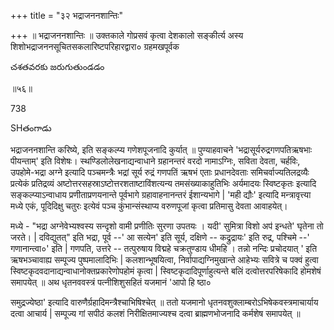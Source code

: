 +++
title = "३२ भद्राजननशान्तिः"

+++
॥ भद्राजननशान्तिः ॥ उक्तकाले गोप्रसवं कृत्वा देशकालो सङ्कीर्त्य अस्य शिशोभद्राजननसूचितसकलारिष्टपरिहारद्वारा० ग्रहमखपूर्वक

చశతవరకు జరుగుతుండడం

॥५६॥

738

SHతంగాడు

भद्राजननशान्ति करिष्ये, इति सङ्कल्प्य गणेशपूजनादि कुर्यात् ॥ पुण्याहवाचने 'भद्रासूर्यरुद्रगणपतिऋषभाः पीयन्ताम्' इति विशेषः। स्थण्डिलोलेखनाद्यन्वाधाने ग्रहानन्तरं वरदो नामाऽग्निः, सविता देवता, चर्हविः, उपहोमे-भद्रा अग्ने इत्यादि पञ्चमन्त्रैः भद्रां सूर्य रुद्रं गणपतिं ऋषभं एताः प्रधानदेवताः समिचर्वाज्यतिलद्रव्यैः प्रत्येकं प्रतिद्रव्यं अष्टोत्तरसहस्राऽष्टोत्तरशताष्टाविंशत्यन्य तमसंख्याकाहुतिभिः अर्यमादयः स्विष्टकृतः इत्यादि सङ्कल्प्याऽन्वाधाय प्रणीताप्रणयनान्ते पूर्वभागे ग्रहावाहनानन्तरं ईशान्यभागे | 'मही द्यौः' इत्यादि मन्त्रावृत्त्या मध्ये एकं, पूदिदिक्षु चतुरः इत्येवं पञ्च कुंभान्संस्थाप्य वरुणपूजां कृत्वा प्रतिमासु देवता आवाहयेत्।

मध्ये - "भद्रा अग्नेवेभ्यश्वस्य सन्दृशो वामी प्रणीतिः सुरणा उपतयः । यदी' सुमित्रा विशो अप॑ इन्धते' घृतेना तो जरते। | दविद्युतत्" इति भद्रा, पूर्व --' आ सत्येन' इति सूर्य, दक्षिणे -- कद्रुद्रायः' इति रुद्र, पश्चिमे --' गणानान्त्वा०' इति | गणपति, उत्तरे -- तत्पुरुषाय विद्महे चक्रतुण्डाय धीमहि । तन्नो नन्दिः प्रचोदयात् ' इति ऋषभञ्चावाह्य सम्पूज्य पुष्पमालादिभिः | कलशान्भूषयित्वा, निर्वापाद्यग्निमुखान्ते आहेभ्यः सवित्रे च पक्वं हुत्वा स्विष्टकृदवदानाद्यन्वाधानोक्तप्रकारेणोपहोमं कृत्वा | स्विष्टकृदादिपूर्णाहुत्यन्ते बलिं दत्वोत्तरपरिषेकादि होमशेषं समापयेत् ॥ अथ धृतनववस्त्रं पत्नीशिशुसहितं यजमानं 'आपो हि ष्ठा०

समुद्रज्येष्ठा' इत्यादि वारुणैर्ग्रहादिमन्त्रैश्चाभिषिश्चेत् ॥ ततो यजमानो धृतनवशुक्लाम्बरोऽभिषेकवस्त्रमाचार्याय दत्वा आचार्य | सम्पूज्य गां सपीठं कलशं निरीक्षितमाज्यश्च दत्वा ब्राह्मणभोजनादि कर्मशेष समापयेत् ॥